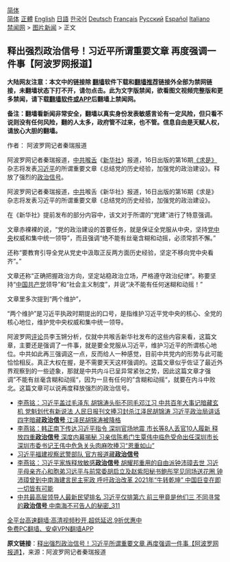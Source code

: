  <!-- 面包屑导航 --> <div class="breadcrumb"><!-- GTranslate: https://gtranslate.io/ -->  <div class="switcher notranslate">  <div class="selected">  <a href="#" onclick="return false;"> 简体</a>  </div>  <div class="option">  <a href="https://www.bannedbook.org" onclick="doGTranslate('zh-CN|zh-CN');jQuery('div.switcher div.selected a').html(jQuery(this).html());return false;" title="简体中文" class="nturl selected"> 简体</a>  <a href="https://www.bannedbook.org/zh-tw/" onclick="doGTranslate('zh-CN|zh-TW');jQuery('div.switcher div.selected a').html(jQuery(this).html());return false;" title="繁體中文" class="nturl"> 正體</a>  <a href="https://www.bannedbook.org/en/" onclick="doGTranslate('zh-CN|en');jQuery('div.switcher div.selected a').html(jQuery(this).html());return false;" title="English" class="nturl"> English</a>  <a href="https://www.bannedbook.org/ja/" onclick="doGTranslate('zh-CN|ja');jQuery('div.switcher div.selected a').html(jQuery(this).html());return false;" title="日本語" class="nturl"> 日語</a>  <a href="https://www.bannedbook.org/ko/" onclick="doGTranslate('zh-CN|ko');jQuery('div.switcher div.selected a').html(jQuery(this).html());return false;" title="한국어" class="nturl"> 한국어</a>  <a href="https://www.bannedbook.org/de/" onclick="doGTranslate('zh-CN|de');jQuery('div.switcher div.selected a').html(jQuery(this).html());return false;" title="Deutsch" class="nturl"> Deutsch</a>  <a href="https://www.bannedbook.org/fr/" onclick="doGTranslate('zh-CN|fr');jQuery('div.switcher div.selected a').html(jQuery(this).html());return false;" title="Français" class="nturl"> Français</a>  <a href="https://www.bannedbook.org/ru/" onclick="doGTranslate('zh-CN|ru');jQuery('div.switcher div.selected a').html(jQuery(this).html());return false;" title="Русский" class="nturl"> Русский</a>  <a href="https://www.bannedbook.org/es/" onclick="doGTranslate('zh-CN|es');jQuery('div.switcher div.selected a').html(jQuery(this).html());return false;" title="Español" class="nturl"> Español</a>  <a href="https://www.bannedbook.org/it/" onclick="doGTranslate('zh-CN|it');jQuery('div.switcher div.selected a').html(jQuery(this).html());return false;" title="Italiano" class="nturl"> Italiano</a>  </div>  </div>      <div class='breadcrumb-sub'><!-- Breadcrumb NavXT 6.3.0 --> <a href="https://www.bannedbook.org/" class="home">禁闻网</a> &gt; <a href="https://www.bannedbook.org/bnews/topimagenews/" class="category">图片新闻</a> &gt; 正文</div></div><h2>释出强烈政治信号！习近平所谓重要文章 再度强调一件事【阿波罗网报道】</h2> <p class="notice"><b>大陆网友注意：本文中的链接除 <a href="https://github.com/bannedbook/fanqiang" >翻墙</a>软件下载和<a href="https://github.com/killgcd/justmysocks/blob/master/README.md">翻墙推荐</a>链接外全部为禁网链接，未翻墙状态下打不开，请勿点击。此为文字版禁闻，欲看图文视频完整版和更多禁闻，请下载<a href="https://github.com/bannedbook/fanqiang">翻墙软件或APP</a>后翻墙上禁闻网。</p><p>备注：翻墙看新闻非常安全，翻墙以真实身份发表敏感言论有一定风险，但只看不说则没有任何风险，翻的人太多，政府管不过来，也不管。信息自由是天赋人权，请放心大胆的翻墙。</b></p>  <div class="entry"> <p>作者： 阿波罗网记者秦瑞报道</p> <p id="summary">阿波罗网记者秦瑞报道，<a href="https://www.bannedbook.org/bnews/tag/%e4%b8%ad%e5%85%b1%e5%96%89%e8%88%8c/" class="st_tag internal_tag" rel="tag" title="标签 中共喉舌 下的日志">中共喉舌</a>《<a href="https://www.bannedbook.org/bnews/tag/%e6%96%b0%e5%8d%8e%e7%a4%be/" class="st_tag internal_tag" rel="tag" title="标签 新华社 下的日志">新华社</a>》报道，16日出版的第16期<a href="https://www.bannedbook.org/bnews/tag/%e3%80%8a%e6%b1%82%e6%98%af%e3%80%8b/" class="st_tag internal_tag" rel="tag" title="标签 《求是》 下的日志">《求是》</a>杂志将发表<a href="https://www.bannedbook.org/bnews/tag/%e4%b9%a0%e8%bf%91%e5%b9%b3/" class="st_tag internal_tag" rel="tag" title="标签 习近平 下的日志">习近平</a>的所谓重要文章《总结党的历史经验，加强党的政治建设》。释放了强烈的<a href="https://www.bannedbook.org/bnews/tag/%E6%94%BF%E6%B2%BB%E4%BF%A1%E5%8F%B7/" class="st_tag internal_tag" rel="tag" title="标签 政治信号 下的日志">政治信号</a>。</p> <p>阿波罗网记者秦瑞报道，<a href="https://www.bannedbook.org/bnews/tag/%e4%b8%ad%e5%85%b1/" class="st_tag internal_tag" rel="tag" title="标签 中共 下的日志">中共</a>喉舌《新华社》报道，16日出版的第16期《求是》杂志将发表习近平的所谓重要文章《总结党的历史经验，加强党的政治建设》。</p>  <p>在《新华社》提前发布的部分内容中，该文对于所谓的“党建”进行了特意强调。</p> <p>文章赤裸裸的说，“党的政治建设的首要任务，就是保证全党服从中央，坚持<a href="https://www.bannedbook.org/bnews/tag/%E5%85%9A%E4%B8%AD%E5%A4%AE/" class="st_tag internal_tag" rel="tag" title="标签 党中央 下的日志">党中央</a>权威和集中统一领导”，而且强调“绝不能有丝毫含糊和动摇，必须常抓不懈。”</p> <p>还称“要教育引导全党从党史中汲取正反两方面历史经验，坚定不移向党中央看齐”。”</p>  <p>文章还称“正确把握政治方向，坚定站稳政治立场，严格遵守政治纪律”。称要坚持“<span class='wp_keywordlink_affiliate'><a href="https://www.bannedbook.org/" title="中国" target="_blank">中国</a></span><a href="https://www.bannedbook.org/bnews/tag/%e5%85%b1%e4%ba%a7%e5%85%9a/" class="st_tag internal_tag" rel="tag" title="标签 共产党 下的日志">共产党</a>领导”和“社会主义制度”，并说“决不能有任何迷糊和动摇！”</p> <p>文章里多次提到“两个维护”，</p> <p>“两个维护”是习近平执政时期提出的口号，是指维护习近平党中央的核心、全党的核心地位，维护党中央权威和集中统一领导。</p>  <p>阿波罗网<span class='wp_keywordlink_affiliate'><a href="https://www.bannedbook.org/bnews/comments/" title="新闻评论" target="_blank">评论</a></span>员李玉锵分析，仅就中共喉舌新华社发布的这些内容来看，这篇文章，主要还是强调了一件事，就是要全党服从习近平，维护习近平的所谓核心地位。中共如此再三强调这一点，反而给人一种感觉，目前中共党内的形势与此可能恰恰相反。真正大权在握，是不需要天天这样强调的。这篇文章似乎佐证了最近外界观察到的一些迹象，那就是中共内斗已呈异常紧张之势，因此这篇文章才强调”不能有丝毫含糊和动摇“，因为一旦有任何的”含糊和动摇“，就要在内斗中败北。这篇文章可以说再度释放强烈的政治信号。</p> <ul class='op-related-articles' title='相关阅读'> <li><a href='https://www.bannedbook.org/bnews/comments/20210629/1576682.html' target='_blank'>李燕铭：习近平盖过毛泽东 胡锦涛头衔不同毛邓江习 中共百年大事记暗藏玄机 党魁划代有新说法 人民日报刊文捧习封杀江泽民胡锦涛 习近平政治局讲话四字暗藏<b>政治信号</b> 江泽民胡锦涛被降格</a></li> <li><a href='https://www.bannedbook.org/bnews/comments/20210428/1535453.html' target='_blank'>李燕铭：韩正南下传达习近平指令 深圳官场地震 市长等8人丢官10人履新 释放四重<b>政治信号</b> 深度内幕揭秘 习亲信陈希门生覃伟中临危受命出任深圳市长 深圳市委书记王伟中危急关头肉麻吹捧习“恩重如山”</a></li> <li><a href='https://www.bannedbook.org/bnews/comments/20210328/1514366.html' target='_blank'>习近平福建视察武警部队 官方报道藏<b>政治信号</b></a></li> <li><a href='https://www.bannedbook.org/bnews/comments/20210212/1485921.html' target='_blank'>李燕铭：习近平家族释放敏感<b>政治信号</b> 胡耀邦重用的自由派钟沛璋去世 习近平母亲齐心和胞弟习远平与前常委胡启立及赵紫阳秘书鲍彤罕见同场送花圈 钟沛璋曾到中南海建言民主宪政 呼吁政治改革 2021年“牛转乾坤” 中国巨变在即一切皆有可能</a></li> <li><a href='https://www.bannedbook.org/bnews/comments/20210203/1480270.html' target='_blank'>中共最高层领导人最新民望排名 习近平仅排第六 前三甲竟是他们三 不同寻常的<b>政治信号</b> 中南海不可告人的秘密_311</a></li> </ul> <p class="texttj"> <a href="https://github.com/bannedbook/fanqiang/wiki/V2ray%E6%9C%BA%E5%9C%BA" target="_blank">全平台高速翻墙:高清视频秒开,超低延迟,9折优惠中</a><br/> <a href="https://github.com/bannedbook/fanqiang/wiki/%E7%A6%81%E9%97%BB%E7%BD%91%E5%AE%89%E5%8D%93%E7%BF%BB%E5%A2%99%E6%96%B0%E9%97%BBAPP" target="_blank">免费PC翻墙、安卓VPN翻墙APP</a></p><p> <b>原文链接</b>：<a class="src_link" href="https://www.aboluowang.com/2021/0815/1633072.html" target="_blank">释出强烈政治信号！习近平所谓重要文章 再度强调一件事【阿波罗网报道】</a>，来源：阿波罗网记者秦瑞报道 </p> <a name='sharetosocial'></a>  <div style="margin-bottom:5px;padding-bottom:5px;clear:both"> <div id="archive-pix-1" class="banner-ads"> <!-- AuctionX Display platform tag START --> <div id="26318x728x90x621x_ADSLOT2" clicktrack="%%CLICK_URL_ESC%%"></div> <!-- AuctionX Display platform tag END --> </div> <div id="archive-pix-2" class="banner-ads"> <!-- AuctionX Display platform tag START --> <div id="26315x300x250x621x_ADSLOT2" clicktrack="%%CLICK_URL_ESC%%"></div> <!-- AuctionX Display platform tag END --> </div> </div>  <div id="archive-pix-1" class="banner-ads"> <!-- AuctionX Display platform tag START --> <div id="26318x728x90x621x_ADSLOT3" clicktrack="%%CLICK_URL_ESC%%"></div> <!-- AuctionX Display platform tag END --> </div> </div><!--END ENTRY--> 